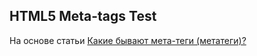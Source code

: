 ## HTML5 Meta-tags Test

На основе статьи [Какие бывают мета-теги (метатеги)?](https://canonium.com/articles/html-meta-tags)